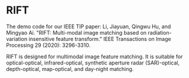 # RIFT

The demo code for our IEEE TIP paper:
Li, Jiayuan, Qingwu Hu, and Mingyao Ai. "RIFT: Multi-modal image matching based on radiation-variation insensitive feature transform." IEEE Transactions on Image Processing 29 (2020): 3296-3310.

RIFT is designed for multimodal image feature matching. It is suitable for optical-optical, infrared-optical, synthetic aperture radar (SAR)-optical, depth-optical, map-optical, and day-night matching.
